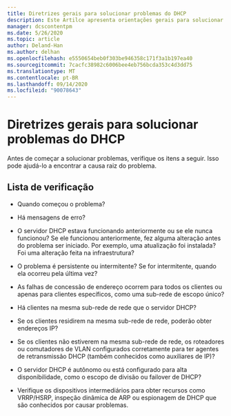 ```yaml
---
title: Diretrizes gerais para solucionar problemas do DHCP
description: Este Artilce apresenta orientações gerais para solucionar problemas de DHCP.
manager: dcscontentpm
ms.date: 5/26/2020
ms.topic: article
author: Deland-Han
ms.author: delhan
ms.openlocfilehash: e5550654beb0f303be946358c171f3a1b197ea40
ms.sourcegitcommit: 7cacfc38982c6006bee4eb756bcda353c4d3dd75
ms.translationtype: MT
ms.contentlocale: pt-BR
ms.lasthandoff: 09/14/2020
ms.locfileid: "90078643"
---
```

# <a name="general-guidance-to-troubleshoot-dhcp"></a>Diretrizes gerais para solucionar problemas do DHCP

Antes de começar a solucionar problemas, verifique os itens a seguir. Isso pode ajudá-lo a encontrar a causa raiz do problema.

## <a name="checklist"></a>Lista de verificação

  - Quando começou o problema?

  - Há mensagens de erro?

  - O servidor DHCP estava funcionando anteriormente ou se ele nunca funcionou?
    Se ele funcionou anteriormente, fez alguma alteração antes do problema ser iniciado. Por exemplo, uma atualização foi instalada? Foi uma alteração feita na infraestrutura?

  - O problema é persistente ou intermitente? Se for intermitente, quando ela ocorreu pela última vez?

  - As falhas de concessão de endereço ocorrem para todos os clientes ou apenas para clientes específicos, como uma sub-rede de escopo único?

  - Há clientes na mesma sub-rede de rede que o servidor DHCP?

  - Se os clientes residirem na mesma sub-rede de rede, poderão obter endereços IP?

  - Se os clientes não estiverem na mesma sub-rede de rede, os roteadores ou comutadores de VLAN configurados corretamente para ter agentes de retransmissão DHCP (também conhecidos como auxiliares de IP)?

  - O servidor DHCP é autônomo ou está configurado para alta disponibilidade, como o escopo de divisão ou failover de DHCP?

  - Verifique os dispositivos intermediários para obter recursos como VRRP/HSRP, inspeção dinâmica de ARP ou espionagem de DHCP que são conhecidos por causar problemas.
